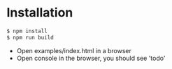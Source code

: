 # Installation
```bash
$ npm install
$ npm run build
```

- Open examples/index.html in a browser
- Open console in the browser, you should see 'todo'
